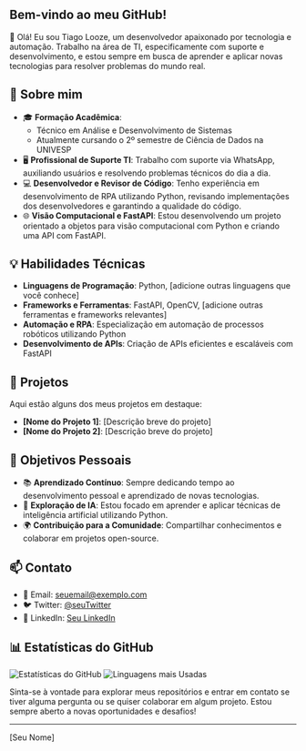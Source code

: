 ## Bem-vindo ao meu GitHub!


👋 Olá! Eu sou Tiago Looze, um desenvolvedor apaixonado por tecnologia e automação. Trabalho na área de TI, especificamente com suporte e desenvolvimento, e estou sempre em busca de aprender e aplicar novas tecnologias para resolver problemas do mundo real.

## 📜 Sobre mim

- 🎓 **Formação Acadêmica**:
  - Técnico em Análise e Desenvolvimento de Sistemas
  - Atualmente cursando o 2º semestre de Ciência de Dados na UNIVESP
- 🖥️ **Profissional de Suporte TI**: Trabalho com suporte via WhatsApp, auxiliando usuários e resolvendo problemas técnicos do dia a dia.
- 💻 **Desenvolvedor e Revisor de Código**: Tenho experiência em desenvolvimento de RPA utilizando Python, revisando implementações dos desenvolvedores e garantindo a qualidade do código.
- 🌐 **Visão Computacional e FastAPI**: Estou desenvolvendo um projeto orientado a objetos para visão computacional com Python e criando uma API com FastAPI.

## 💡 Habilidades Técnicas

- **Linguagens de Programação**: Python, [adicione outras linguagens que você conhece]
- **Frameworks e Ferramentas**: FastAPI, OpenCV, [adicione outras ferramentas e frameworks relevantes]
- **Automação e RPA**: Especialização em automação de processos robóticos utilizando Python
- **Desenvolvimento de APIs**: Criação de APIs eficientes e escaláveis com FastAPI

## 📂 Projetos

Aqui estão alguns dos meus projetos em destaque:

- **[Nome do Projeto 1]**: [Descrição breve do projeto]
- **[Nome do Projeto 2]**: [Descrição breve do projeto]

## 🎯 Objetivos Pessoais

- 📚 **Aprendizado Contínuo**: Sempre dedicando tempo ao desenvolvimento pessoal e aprendizado de novas tecnologias.
- 🤖 **Exploração de IA**: Estou focado em aprender e aplicar técnicas de inteligência artificial utilizando Python.
- 🌍 **Contribuição para a Comunidade**: Compartilhar conhecimentos e colaborar em projetos open-source.

## 📫 Contato

- 📧 Email: [seuemail@exemplo.com](mailto:seuemail@exemplo.com)
- 🐦 Twitter: [@seuTwitter](https://twitter.com/seuTwitter)
- 💼 LinkedIn: [Seu LinkedIn](https://www.linkedin.com/in/seuLinkedin)

## 📊 Estatísticas do GitHub

![Estatísticas do GitHub](https://github-readme-stats.vercel.app/api?username=seuusuario&show_icons=true&theme=radical)
![Linguagens mais Usadas](https://github-readme-stats.vercel.app/api/top-langs/?username=seuusuario&layout=compact&theme=radical)

Sinta-se à vontade para explorar meus repositórios e entrar em contato se tiver alguma pergunta ou se quiser colaborar em algum projeto. Estou sempre aberto a novas oportunidades e desafios!

---

[Seu Nome]
